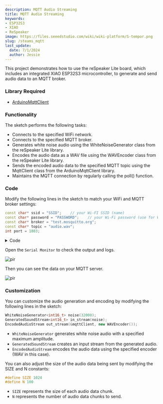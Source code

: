 ```yaml
---
description: MQTT Audio Streaming
title: MQTT Audio Streaming
keywords:
- ESP32S3
- XIAO
- ReSpeaker
image: https://files.seeedstudio.com/wiki/wiki-platform/S-tempor.png
slug: /steams_mqtt
last_update:
  date: 7/1/2024
  author: Jessie
---
```


This project demonstrates how to use the reSpeaker Lite board, which includes an integrated XIAO ESP32S3 microcontroller, to generate and send audio data to an MQTT broker.

### Library Required


* [ArduinoMqttClient](https://www.arduino.cc/reference/en/libraries/arduinomqttclient/)


### Functionality

The sketch performs the following tasks:

* Connects to the specified WiFi network.
* Connects to the specified MQTT broker.
* Generates white noise audio using the WhiteNoiseGenerator class from the reSpeaker Lite library.
* Encodes the audio data as a WAV file using the WAVEncoder class from the reSpeaker Lite library.
* Sends the encoded audio data to the specified MQTT topic using the MqttClient class from the ArduinoMqttClient library.
* Maintains the MQTT connection by regularly calling the poll() function.

### Code

Modify the following lines in the sketch to match your WiFi and MQTT broker settings:

```cpp
const char* ssid = "SSID";    // your Wi-FI SSID (name)
const char* password = "PASSWORD";    // your Wi-Fi password (use for WPA, or use as key for WEP)
const char* broker = "test.mosquitto.org"; 
const char* topic = "audio.wav";
int port = 1883;
```


<details>

<summary>Code</summary>

```cpp
#include "WiFi.h"
#include "ArduinoMqttClient.h"
#include "AudioTools.h"

#define SIZE 1024
#define N 100

// Communication
const char* ssid = "SSID";    // your Wi-FI SSID (name)
const char* password = "PASSWORD";    // your Wi-Fi password (use for WPA, or use as key for WEP)
const char* broker = "test.mosquitto.org"; 
const char* topic = "audio.wav";
int port = 1883;
WiFiClient wifiClient;
MqttClient mqttClient(wifiClient);

// Audio
AudioInfo info(16000, 1, 32);
WhiteNoiseGenerator<int16_t> noise(32000);                        // subclass of SoundGenerator with max amplitude of 32000
GeneratedSoundStream<int16_t> in_stream(noise);                   // Stream generated from noise
EncodedAudioStream out_stream(&mqttClient, new WAVEncoder());     // encode as wav file
StreamCopy copier(out_stream, in_stream, SIZE);                   // copies sound to MQTT client

// Connect to Wifi
void connectWIFI() {
  // attempt to connect to WiFi network:
  Serial.print("Attempting to connect to WPA SSID: ");
  Serial.println(ssid);
  WiFi.begin(ssid, password);

  Serial.print("Connecting to WiFi ..");
  while (WiFi.status() != WL_CONNECTED) {
    Serial.print('.');
    delay(1000);
  }

  Serial.println("You're connected to the network");
  Serial.println();  
}

// Connect to MQTT Server
void connectMQTT() {
  // You can provide a unique client ID, if not set the library uses Arduino-millis()
  // Each client must have a unique client ID
  mqttClient.setId("reSpeaker");

  // You can provide a username and password for authentication
  // mqttClient.setUsernamePassword("username", "password");

  Serial.print("Attempting to connect to the MQTT broker: ");
  Serial.println(broker);

  if (!mqttClient.connect(broker, port)) {
    Serial.print("MQTT connection failed! Error code = ");
    Serial.println(mqttClient.connectError());

    stop();
  }

  Serial.println("You're connected to the MQTT broker!");
  Serial.println();
}  

// Send audio to MQTT Server
void sendMQTT() {
    // make sure that we write wav header
    out_stream.begin(info);

    // send message, the Print interface can be used to set the message contents
    mqttClient.beginMessage(topic, SIZE * N, true);

    // copy audio data to mqtt: 100 * 1024 bytes
    copier.copyN(N);

    mqttClient.endMessage();
}


void setup() {
  // Initialize logger 
  Serial.begin(115200);
  AudioLogger::instance().begin(Serial, AudioLogger::Info);

  // connect
  connectWIFI();
  connectMQTT();

  // setup audio
  noise.begin(info);
  in_stream.begin(info);

  // send Audio
  sendMQTT();
}

void loop() {
  // call poll() regularly to allow the library to send MQTT keep alives which
  // avoids being disconnected by the broker
  mqttClient.poll();
  delay(10000);
}
```
</details>

Open the `Serial Monitor` to check the output and logs.

<p style={{textAlign: 'center'}}><img src="https://files.seeedstudio.com/wiki/SenseCAP/respeaker/mqtt-log.png" alt="pir" width={600} height="auto" /></p>


Then you can see the data on your MQTT server.

<p style={{textAlign: 'center'}}><img src="https://files.seeedstudio.com/wiki/SenseCAP/respeaker/mqtt-data.png" alt="pir" width={800} height="auto" /></p>



### Customization

You can customize the audio generation and encoding by modifying the following lines in the sketch:


```cpp
WhiteNoiseGenerator<int16_t> noise(32000);
GeneratedSoundStream<int16_t> in_stream(noise);
EncodedAudioStream out_stream(&mqttClient, new WAVEncoder());
```

* `WhiteNoiseGenerator` generates white noise audio with a specified maximum amplitude.
* `GeneratedSoundStream` creates an input stream from the generated audio.
* `EncodedAudioStream` encodes the audio data using the specified encoder (WAV in this case).

You can also adjust the size of the audio data being sent by modifying the SIZE and N constants:

```cpp
#define SIZE 1024
#define N 100
```

* `SIZE` represents the size of each audio data chunk.
* `N` represents the number of audio data chunks to send.
